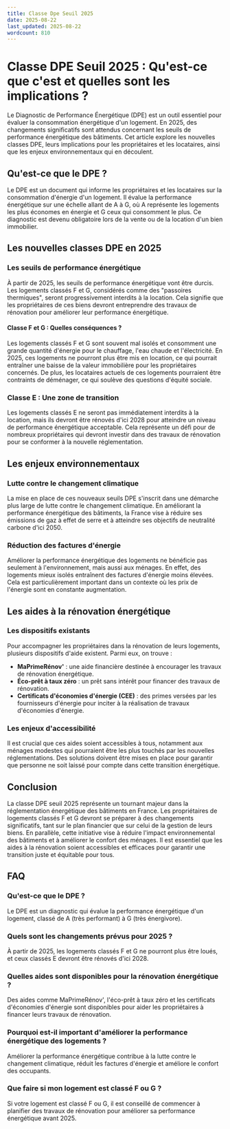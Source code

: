 ```yaml
---
title: Classe Dpe Seuil 2025
date: 2025-08-22
last_updated: 2025-08-22
wordcount: 810
---
```


# Classe DPE Seuil 2025 : Qu'est-ce que c'est et quelles sont les implications ?

Le Diagnostic de Performance Énergétique (DPE) est un outil essentiel pour évaluer la consommation énergétique d'un logement. En 2025, des changements significatifs sont attendus concernant les seuils de performance énergétique des bâtiments. Cet article explore les nouvelles classes DPE, leurs implications pour les propriétaires et les locataires, ainsi que les enjeux environnementaux qui en découlent.

## Qu'est-ce que le DPE ?

Le DPE est un document qui informe les propriétaires et les locataires sur la consommation d'énergie d'un logement. Il évalue la performance énergétique sur une échelle allant de A à G, où A représente les logements les plus économes en énergie et G ceux qui consomment le plus. Ce diagnostic est devenu obligatoire lors de la vente ou de la location d'un bien immobilier.

## Les nouvelles classes DPE en 2025

### Les seuils de performance énergétique

À partir de 2025, les seuils de performance énergétique vont être durcis. Les logements classés F et G, considérés comme des "passoires thermiques", seront progressivement interdits à la location. Cela signifie que les propriétaires de ces biens devront entreprendre des travaux de rénovation pour améliorer leur performance énergétique.

#### Classe F et G : Quelles conséquences ?

Les logements classés F et G sont souvent mal isolés et consomment une grande quantité d'énergie pour le chauffage, l'eau chaude et l'électricité. En 2025, ces logements ne pourront plus être mis en location, ce qui pourrait entraîner une baisse de la valeur immobilière pour les propriétaires concernés. De plus, les locataires actuels de ces logements pourraient être contraints de déménager, ce qui soulève des questions d'équité sociale.

### Classe E : Une zone de transition

Les logements classés E ne seront pas immédiatement interdits à la location, mais ils devront être rénovés d'ici 2028 pour atteindre un niveau de performance énergétique acceptable. Cela représente un défi pour de nombreux propriétaires qui devront investir dans des travaux de rénovation pour se conformer à la nouvelle réglementation.

## Les enjeux environnementaux

### Lutte contre le changement climatique

La mise en place de ces nouveaux seuils DPE s'inscrit dans une démarche plus large de lutte contre le changement climatique. En améliorant la performance énergétique des bâtiments, la France vise à réduire ses émissions de gaz à effet de serre et à atteindre ses objectifs de neutralité carbone d'ici 2050.

### Réduction des factures d'énergie

Améliorer la performance énergétique des logements ne bénéficie pas seulement à l'environnement, mais aussi aux ménages. En effet, des logements mieux isolés entraînent des factures d'énergie moins élevées. Cela est particulièrement important dans un contexte où les prix de l'énergie sont en constante augmentation.

## Les aides à la rénovation énergétique

### Les dispositifs existants

Pour accompagner les propriétaires dans la rénovation de leurs logements, plusieurs dispositifs d'aide existent. Parmi eux, on trouve :

- **MaPrimeRénov'** : une aide financière destinée à encourager les travaux de rénovation énergétique.
- **Éco-prêt à taux zéro** : un prêt sans intérêt pour financer des travaux de rénovation.
- **Certificats d'économies d'énergie (CEE)** : des primes versées par les fournisseurs d'énergie pour inciter à la réalisation de travaux d'économies d'énergie.

### Les enjeux d'accessibilité

Il est crucial que ces aides soient accessibles à tous, notamment aux ménages modestes qui pourraient être les plus touchés par les nouvelles réglementations. Des solutions doivent être mises en place pour garantir que personne ne soit laissé pour compte dans cette transition énergétique.

## Conclusion

La classe DPE seuil 2025 représente un tournant majeur dans la réglementation énergétique des bâtiments en France. Les propriétaires de logements classés F et G devront se préparer à des changements significatifs, tant sur le plan financier que sur celui de la gestion de leurs biens. En parallèle, cette initiative vise à réduire l'impact environnemental des bâtiments et à améliorer le confort des ménages. Il est essentiel que les aides à la rénovation soient accessibles et efficaces pour garantir une transition juste et équitable pour tous.

## FAQ

### Qu'est-ce que le DPE ?

Le DPE est un diagnostic qui évalue la performance énergétique d'un logement, classé de A (très performant) à G (très énergivore).

### Quels sont les changements prévus pour 2025 ?

À partir de 2025, les logements classés F et G ne pourront plus être loués, et ceux classés E devront être rénovés d'ici 2028.

### Quelles aides sont disponibles pour la rénovation énergétique ?

Des aides comme MaPrimeRénov', l'éco-prêt à taux zéro et les certificats d'économies d'énergie sont disponibles pour aider les propriétaires à financer leurs travaux de rénovation.

### Pourquoi est-il important d'améliorer la performance énergétique des logements ?

Améliorer la performance énergétique contribue à la lutte contre le changement climatique, réduit les factures d'énergie et améliore le confort des occupants.

### Que faire si mon logement est classé F ou G ?

Si votre logement est classé F ou G, il est conseillé de commencer à planifier des travaux de rénovation pour améliorer sa performance énergétique avant 2025.